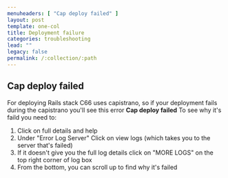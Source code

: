 ```yaml
---
menuheaders: [ "Cap deploy failed" ]
layout: post
template: one-col
title: Deployment failure
categories: troubleshooting
lead: ""
legacy: false
permalink: /:collection/:path
---
```






## Cap deploy failed

For deploying Rails stack C66 uses capistrano, so if your deployment fails during the capistrano you'll see this error **Cap deploy failed** To see why it's faild you need to:

1.   Click on full details and help
2.   Under "Error Log Server" Click on view logs (which takes you to the server that's failed)
3.   If it doesn't give you the full log details click on "MORE LOGS" on the top right corner of log box
4.   From the bottom, you can scroll up to find why it's failed


